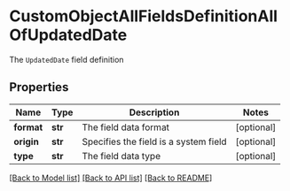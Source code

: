 # CustomObjectAllFieldsDefinitionAllOfUpdatedDate

The `UpdatedDate` field definition
## Properties
Name | Type | Description | Notes
------------ | ------------- | ------------- | -------------
**format** | **str** | The field data format | [optional] 
**origin** | **str** | Specifies the field is a system field | [optional] 
**type** | **str** | The field data type | [optional] 

[[Back to Model list]](../README.md#documentation-for-models) [[Back to API list]](../README.md#documentation-for-api-endpoints) [[Back to README]](../README.md)


